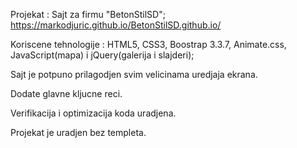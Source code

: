 Projekat : Sajt za firmu "BetonStilSD";                     https://markodjuric.github.io/BetonStilSD.github.io/

Koriscene tehnologije : HTML5, CSS3, Boostrap 3.3.7, Animate.css, JavaScript(mapa) i jQuery(galerija i slajderi); 

Sajt je potpuno prilagodjen svim velicinama uredjaja ekrana.

Dodate glavne kljucne reci.

Verifikacija i optimizacija koda uradjena.

Projekat je uradjen bez templeta.


